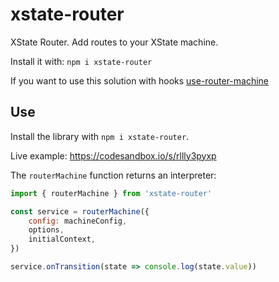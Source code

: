 # xstate-router

XState Router. Add routes to your XState machine.

Install it with: `npm i xstate-router`

If you want to use this solution with hooks [use-router-machine](https://github.com/carloslfu/use-router-machine)

## Use

Install the library with `npm i xstate-router`.

Live example: https://codesandbox.io/s/rllly3pyxp

The `routerMachine` function returns an interpreter:

```javascript
import { routerMachine } from 'xstate-router'

const service = routerMachine({
    config: machineConfig,
    options,
    initialContext,
})

service.onTransition(state => console.log(state.value))

```
